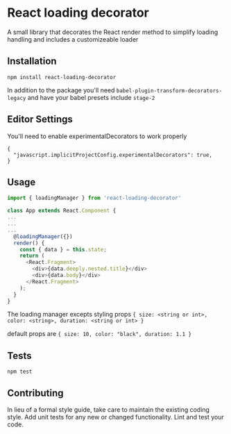 # React loading decorator

A small library that decorates the React render method to simplify loading handling and includes a customizeable loader

## Installation

`npm install react-loading-decorator`

In addition to the package you'll need `babel-plugin-transform-decorators-legacy` and have your babel presets include `stage-2`

## Editor Settings

You'll need to enable experimentalDecorators to work properly

```
{
  "javascript.implicitProjectConfig.experimentalDecorators": true,
}
```

## Usage

```javascript
import { loadingManager } from 'react-loading-decorator'

class App extends React.Component {
...
...
...
  @loadingManager({})
  render() {
    const { data } = this.state;
    return (
      <React.Fragment>
        <div>{data.deeply.nested.title}</div>
        <div>{data.body}</div>
      </React.Fragment>
    );
  }
}
```

The loading manager excepts styling props `{ size: <string or int>, color: <string>, duration: <string or int> }`

default props are `{ size: 10, color: "black", duration: 1.1 }`

## Tests

`npm test`

## Contributing

In lieu of a formal style guide, take care to maintain the existing coding style. Add unit tests for any new or changed functionality. Lint and test your code.

